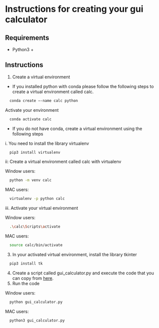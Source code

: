 # Instructions for creating your gui calculator

## Requirements
- Python3 +

## Instructions

1. Create a virtual environment 

- If you installed python with conda please follow the following steps to create a virtual environment called calc.
```bash
  conda create –-name calc python
```

Activate your environment
```bash
  conda activate calc
```

- If you do not have conda, create a virtual environment using the following steps

i. You need to install the library virtualenv
```bash
  pip3 install virtualenv
```

ii: Create a virtual environment called calc with virtualenv

Window users:
```bash
  python -m venv calc
```

MAC users:
```bash
  virtualenv -p python calc
```

iii. Activate your virtual environment

Window users:
```bash
  .\calc\Scripts\activate
```

MAC users:
```bash
  source calc/bin/activate
```

3. In your activated virtual environment, install the library tkinter
```bash
  pip3 install tk
```

4. Create a script called gui_calculator.py and execute the code that you can copy from [here](https://github.com/shaq31415926/python_tech_basics/blob/main/tech_basics_one/03Lecture/gui_calculator_demo.py).
5. Run the code

Window users:
```bash
  python gui_calculator.py
```
MAC users:
```bash
  python3 gui_calculator.py
```

